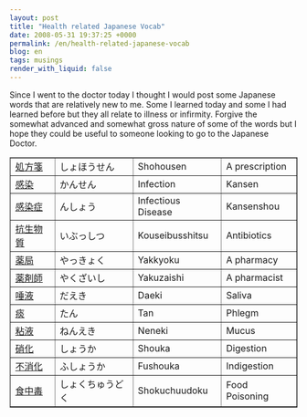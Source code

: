 ```yaml
---
layout: post
title: "Health related Japanese Vocab"
date: 2008-05-31 19:37:25 +0000
permalink: /en/health-related-japanese-vocab
blog: en
tags: musings
render_with_liquid: false
---
```


<p>Since I went to the doctor today I thought I would post some Japanese words that are relatively new to me. Some I learned today and some I had learned before but they all relate to illness or infirmity. Forgive the somewhat advanced and somewhat gross nature of some of the words but I hope they could be useful to someone looking to go to the Japanese Doctor.</p>

<table border="1" cellspacing="0" cellpadding="3">
<tbody>
<tr>
<td><a href="http://eow.alc.co.jp/%E5%87%A6%E6%96%B9%E7%AE%8B/UTF-8/">処方箋</a></td>
<td>しょほうせん</td>
<td>Shohousen</td>
<td>A prescription</td>
</tr>
<tr>
<td><a href="http://eow.alc.co.jp/%E6%84%9F%E6%9F%93/UTF-8/">感染</a></td>
<td>かんせん</td>
<td>Infection</td>
<td>Kansen</td>
</tr>
<tr>
<td><a href="http://eow.alc.co.jp/%E6%84%9F%E6%9F%93%E7%97%87/UTF-8/">感染症</a></td>
<td>んしょう</td>
<td>Infectious Disease</td>
<td>Kansenshou</td>
</tr>
<tr>
<td><a href="http://eow.alc.co.jp/%E6%8A%97%E7%94%9F%E7%89%A9%E8%B3%AA/UTF-8/">抗生物質</a></td>
<td>いぶっしつ</td>
<td>Kouseibusshitsu</td>
<td>Antibiotics</td>
</tr>
<tr>
<td><a href="http://eow.alc.co.jp/%E8%96%AC%E5%B1%80/UTF-8/">薬局</a></td>
<td>やっきょく</td>
<td>Yakkyoku</td>
<td>A pharmacy</td>
</tr>
<tr>
<td><a href="http://eow.alc.co.jp/%E8%96%AC%E5%89%A4%E5%B8%AB/UTF-8/">薬剤師</a></td>
<td>やくざいし</td>
<td>Yakuzaishi</td>
<td>A pharmacist</td>
</tr>
<tr>
<td><a href="http://eow.alc.co.jp/%E5%94%BE%E6%B6%B2/UTF-8/">唾液</a></td>
<td>だえき</td>
<td>Daeki</td>
<td>Saliva</td>
</tr>
<tr>
<td><a href="http://eow.alc.co.jp/%E7%97%B0/UTF-8/">痰</a></td>
<td>たん</td>
<td>Tan</td>
<td>Phlegm</td>
</tr>
<td><a href="http://eow.alc.co.jp/%E7%B2%98%E6%B6%B2/UTF-8/">粘液</a></td>
<td>ねんえき</td>
<td>Neneki</td>
<td>Mucus</td>

<tr>
<td><a href="http://eow.alc.co.jp/%E7%A1%9D%E5%8C%96/UTF-8/">硝化</a></td>
<td>しょうか</td>
<td>Shouka</td>
<td>Digestion</td>
</tr>
<tr>
<td><a href="http://eow.alc.co.jp/%E4%B8%8D%E6%B6%88%E5%8C%96/UTF-8/">不消化</a></td>
<td>ふしょうか</td>
<td>Fushouka</td>
<td>Indigestion</td>
</tr>
<tr>
<td><a href="http://eow.alc.co.jp/%E9%A3%9F%E4%B8%AD%E6%AF%92/UTF-8/">食中毒</a></td>
<td>しょくちゅうどく</td>
<td>Shokuchuudoku</td>
<td>Food Poisoning</td>
</tr>
</tbody>
</table>
